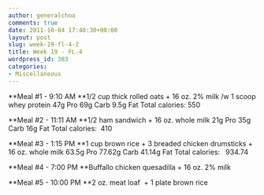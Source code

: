 ```yaml
---
author: generalchoa
comments: true
date: 2011-10-04 17:40:30+00:00
layout: post
slug: week-19-fl-4-2
title: Week 19 - FL.4
wordpress_id: 383
categories:
- Miscellaneous
---
```


**Meal #1 - 9:10 AM
**1/2 cup thick rolled oats + 16 oz. 2% milk /w 1 scoop whey protein
47g Pro
69g Carb
9.5g Fat
Total calories: 550

**Meal #2 - 11:11 AM
**1/2 ham sandwich + 16 oz. whole milk
21g Pro
35g Carb
16g Fat
Total calories:  410

**Meal #3 - 1:15 PM
**1 cup brown rice + 3 breaded chicken drumsticks + 16 oz. whole milk
63.5g Pro
77.62g Carb
41.14g Fat
Total calories:   934.74

**Meal #4 - 7:00 PM
**Buffallo chicken quesadilla + 16 oz. 2% milk

**Meal #5 - 10:00 PM
**2 oz. meat loaf  + 1 plate brown rice
